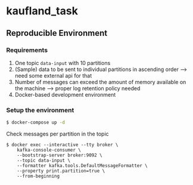 # kaufland_task

## Reproducible Environment

### Requirements
1. One topic ``data-input`` with 10 partitions
2. (Sample) data to be sent to individual partitions in ascending order --> need some external api for that
3. Number of messages can exceed the amount of memory available on the
machine --> proper log retention policy needed
4. Docker-based development environment 

### Setup the environment
```bash
$ docker-compose up -d
```
Check messages per partition in the topic
```
$ docker exec --interactive --tty broker \
    kafka-console-consumer \ 
    --bootstrap-server broker:9092 \
    --topic data-input \
    --formatter kafka.tools.DefaultMessageFormatter \
    --property print.partition=true \
    --from-beginning
```

